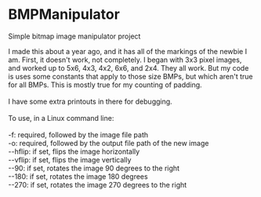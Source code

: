 # BMPManipulator
Simple bitmap image manipulator project

I made this about a year ago, and it has all of the markings of the newbie I am. First, it doesn't work, not completely. I began with 3x3 pixel images, and worked up to 5x6, 4x3, 4x2, 6x6, and 2x4. They all work. But my code is uses some constants that apply to those size BMPs, but which aren't true for all BMPs. This is mostly true for my counting of padding. <br />
 <br />
I have some extra printouts in there for debugging. <br />
 <br />
To use, in a Linux command line: <br />
 <br />
-f: required, followed by the image file path <br />
-o: required, followed by the output file path of the new image <br />
--hflip: if set, flips the image horizontally <br />
--vflip: if set, flips the image vertically <br />
--90: if set, rotates the image 90 degrees to the right <br />
--180: if set, rotates the image 180 degrees <br />
--270: if set, rotates the image 270 degrees to the right <br />
